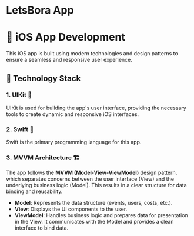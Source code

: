 # LetsBora App

#  iOS App Development

This iOS app is built using modern technologies and design patterns to ensure a seamless and responsive user experience.

## 🚀 Technology Stack

### 1. **UIKit** 🎨
UIKit is used for building the app's user interface, providing the necessary tools to create dynamic and responsive iOS interfaces.

### 2. **Swift** 🦅
Swift is the primary programming language for this app. 

### 3. **MVVM Architecture** 🏗️
The app follows the **MVVM (Model-View-ViewModel)** design pattern, which separates concerns between the user interface (View) and the underlying business logic (Model). This results in a clear structure for data binding and reusability.

- **Model**: Represents the data structure (events, users, costs, etc.).
- **View**: Displays the UI components to the user.
- **ViewModel**: Handles business logic and prepares data for presentation in the View. It communicates with the Model and provides a clean interface to bind data.
